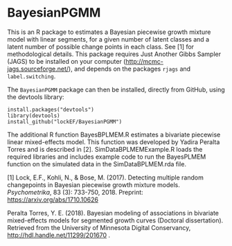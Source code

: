 # BayesianPGMM

This is an R package to estimates a Bayesian piecewise growth mixture model with linear segments, for a given number of latent classes and a latent number of possible change points in each class. See [1] for methodological details.
This package requires Just Another Gibbs Sampler (JAGS) to be installed on your computer (http://mcmc-jags.sourceforge.net/), and depends on the packages `rjags`  and `label.switching`. 

The `BayesianPGMM` package can then be installed, directly from GitHub, using the devtools library:

```
install.packages("devtools")
library(devtools)
install_github("lockEF/BayesianPGMM")
``` 
The additional R function BayesBPLMEM.R estimates a bivariate piecewise linear mixed-effects model.  This function was developed by Yadira Peralta Torres and is described in [2]. SimDataBPLMEMExample.R loads the required libraries and includes example code to run the BayesPLMEM function on the simulated data in the SimDataBPLMEM.rda file.  

[1] Lock, E.F., Kohli, N., & Bose, M. (2017). Detecting multiple random changepoints in Bayesian piecewise growth mixture models. <em>Psychometrika</em>, 83 (3): 733-750, 2018. Preprint: https://arxiv.org/abs/1710.10626 

Peralta Torres, Y. E. (2018). Bayesian modeling of associations in bivariate mixed-effects models for segmented growth curves (Doctoral dissertation). Retrieved from the University of Minnesota Digital Conservancy, http://hdl.handle.net/11299/201670 .
